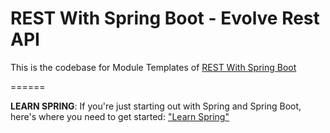 # REST With Spring Boot - Evolve Rest API

This is the codebase for Module Templates of [REST With Spring Boot](http://bit.ly/restwithspring)



======

**LEARN SPRING**: If you're just starting out with Spring and Spring Boot, here's where you need to get started: ["Learn Spring"](https://bit.ly/github-ls)
